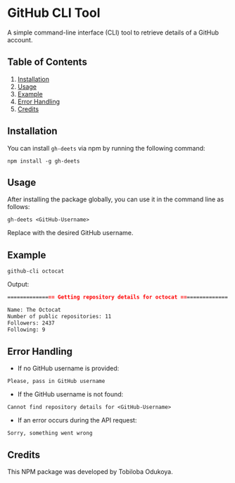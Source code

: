 # GitHub CLI Tool

A simple command-line interface (CLI) tool to retrieve details of a GitHub account.

## Table of Contents

1. [Installation](#installation)
2. [Usage](#usage)
3. [Example](#example)
4. [Error Handling](#error-handling)
5. [Credits](#credits)

## Installation

You can install `gh-deets` via npm by running the following command:

```shell
npm install -g gh-deets

```

## Usage

After installing the package globally, you can use it in the command line as follows:

```shell
gh-deets <GitHub-Username>
```

Replace <GitHub-Username> with the desired GitHub username.

## Example

```shell
github-cli octocat
```

Output:

```markdown
=============== Getting repository details for octocat ===============

Name: The Octocat
Number of public repositories: 11
Followers: 2437
Following: 9
```

## Error Handling

- If no GitHub username is provided:

```shell
Please, pass in GitHub username
```

- If the GitHub username is not found:

```shell
Cannot find repository details for <GitHub-Username>
```

- If an error occurs during the API request:

```shell
Sorry, something went wrong
```

## Credits

This NPM package was developed by Tobiloba Odukoya.
